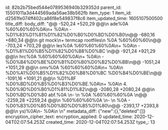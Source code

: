 id: 82b2b75bed544e0789536940b329352d
parent_id: 15501011a3d444569ada56ae38b562fb
item_type: 1
item_id: d2561fe074ff402ca86f8e549837f8c6
item_updated_time: 1605107500500
title_diff: 
body_diff: "@@ -520,24 +520,29 @@\n ade%0A    %60%60%60%0A\n+    %0A\n     - %D1%83%D1%81%D1%82%D0%B0%D0%BD%D0%B0\n@@ -680,16 +680,34 @@\n git mock\n+ termcap rootfiles\n %0A    %60%60%60\n@@ -703,24 +703,29 @@\n les%0A    %60%60%60%0A\n+    %0A\n     - %D1%81%D0%B5%D1%82%D0%B8%D0%BC \n@@ -921,24 +921,29 @@\n hrc%0A    %60%60%60%0A\n+    %0A\n     - %D0%B4%D0%BE%D0%B1%D0%B0%D0%B2%D0%BB\n@@ -1051,24 +1051,29 @@\n omv%0A    %60%60%60%0A\n+    %0A\n     %D0%A1%D0%B5%D1%82%D0%B8%D0%BC %D0%B4%D0%BE\n@@ -1091,16 +1091,21 @@\n %D1%8F %D0%BD%D0%B5%D0%B3%D0%BE.%0A\n+    %0A\n 4.  %D0%9D%D0%B0%D1%81%D1%82\n@@ -2080,28 +2080,24 @@\n %D0%BD%D0%B0 abf.%0A    \n-    \n %0A    %60%60%60%0A   \n@@ -2259,28 +2259,24 @@\n     %60%60%60%0A    \n-    \n %0A    - %D0%B3%D0%B5%D0%BD%D0%B5%D1%80\n@@ -2393,17 +2393,8 @@\n ys)%0A\n-        %0A\n     \n"
metadata_diff: {"new":{},"deleted":[]}
encryption_cipher_text: 
encryption_applied: 0
updated_time: 2020-12-04T02:07:54.253Z
created_time: 2020-12-04T02:07:54.253Z
type_: 13